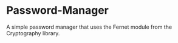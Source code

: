# Password-Manager
A simple password manager that uses the Fernet module from the Cryptography library.
